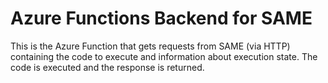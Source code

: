 # Azure Functions Backend for SAME
This is the Azure Function that gets requests from SAME (via HTTP) containing the code to execute and information about execution state.
The code is executed and the response is returned.
